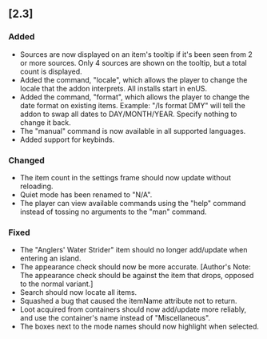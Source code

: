 ## [2.3]
### Added
- Sources are now displayed on an item's tooltip if it's been seen from 2 or more sources. Only 4 sources are shown on the tooltip, but a total count is displayed.
- Added the command, "locale", which allows the player to change the locale that the addon interprets. All installs start in enUS.
- Added the command, "format", which allows the player to change the date format on existing items. Example: "/ls format DMY" will tell the addon to swap all dates to DAY/MONTH/YEAR. Specify nothing to change it back.
- The "manual" command is now available in all supported languages.
- Added support for keybinds.

### Changed
- The item count in the settings frame should now update without reloading.
- Quiet mode has been renamed to "N/A".
- The player can view available commands using the "help" command instead of tossing no arguments to the "man" command.

### Fixed
- The "Anglers' Water Strider" item should no longer add/update when entering an island.
- The appearance check should now be more accurate. [Author's Note: The appearance check should be against the item that drops, opposed to the normal variant.]
- Search should now locate all items.
- Squashed a bug that caused the itemName attribute not to return.
- Loot acquired from containers should now add/update more reliably, and use the container's name instead of "Miscellaneous".
- The boxes next to the mode names should now highlight when selected.
